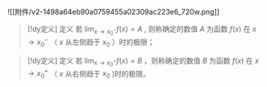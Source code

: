 


![[附件/v2-1498a64eb90a0759455a02309ac223e6_720w.png]]


> [!dy定义] 定义
> 若  $\lim_{x \to x_0^-} f(x) = A$ , 则称确定的数值 $A$ 为函数 $f(x)$ 在 $x \to x_0^-$ （ $x$  从左侧趋于 $x_0$ ）时的极限；

> [!dy定义] 定义
> 若 $\lim_{x \to x_0^+} f(x) =B$ ，则称确定的数值 $B$ 为函数 $f(x)$ 在 $x \to x_0^+$ （ $x$ 从右侧趋于 $x_0$ )时的极限。



